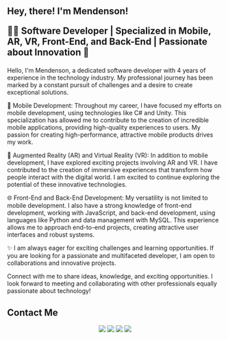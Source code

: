 ## Hey, there! I'm Mendenson! <p> 👨‍💻 Software Developer | Specialized in Mobile, AR, VR, Front-End, and Back-End | Passionate about Innovation 🚀
  
Hello, I'm Mendenson, a dedicated software developer with 4 years of experience in the technology industry. My professional journey has been marked by a constant pursuit of challenges and a desire to create exceptional solutions.

📱 Mobile Development:
Throughout my career, I have focused my efforts on mobile development, using technologies like C# and Unity. This specialization has allowed me to contribute to the creation of incredible mobile applications, providing high-quality experiences to users. My passion for creating high-performance, attractive mobile products drives my work.

🌌 Augmented Reality (AR) and Virtual Reality (VR):
In addition to mobile development, I have explored exciting projects involving AR and VR. I have contributed to the creation of immersive experiences that transform how people interact with the digital world. I am excited to continue exploring the potential of these innovative technologies.

🌐 Front-End and Back-End Development:
My versatility is not limited to mobile development. I also have a strong knowledge of front-end development, working with JavaScript, and back-end development, using languages like Python and data management with MySQL. This experience allows me to approach end-to-end projects, creating attractive user interfaces and robust systems.

✨ I am always eager for exciting challenges and learning opportunities. If you are looking for a passionate and multifaceted developer, I am open to collaborations and innovative projects.

Connect with me to share ideas, knowledge, and exciting opportunities. I look forward to meeting and collaborating with other professionals equally passionate about technology!
## Contact Me
<div align="center"> 
  
  <a href="https://instagram.com/mendenson" target="_blank"><img src="https://img.shields.io/badge/-Instagram-%23E4405F?style=for-the-badge&logo=instagram&logoColor=white" target="_blank"></a>
 <a href="https://discordapp.com/users/518754967989911553/" target="_blank"><img src="https://img.shields.io/badge/Discord-7289DA?style=for-the-badge&logo=discord&logoColor=white" target="_blank"></a> 
  <a href = "mailto:mendenson@gmail.com"><img src="https://img.shields.io/badge/-Gmail-%23333?style=for-the-badge&logo=gmail&logoColor=white" target="_blank"></a>
  <a href="https://www.linkedin.com/in/mendenson/" target="_blank"><img src="https://img.shields.io/badge/-LinkedIn-%230077B5?style=for-the-badge&logo=linkedin&logoColor=white" target="_blank"></a> 
 

 
</div>

